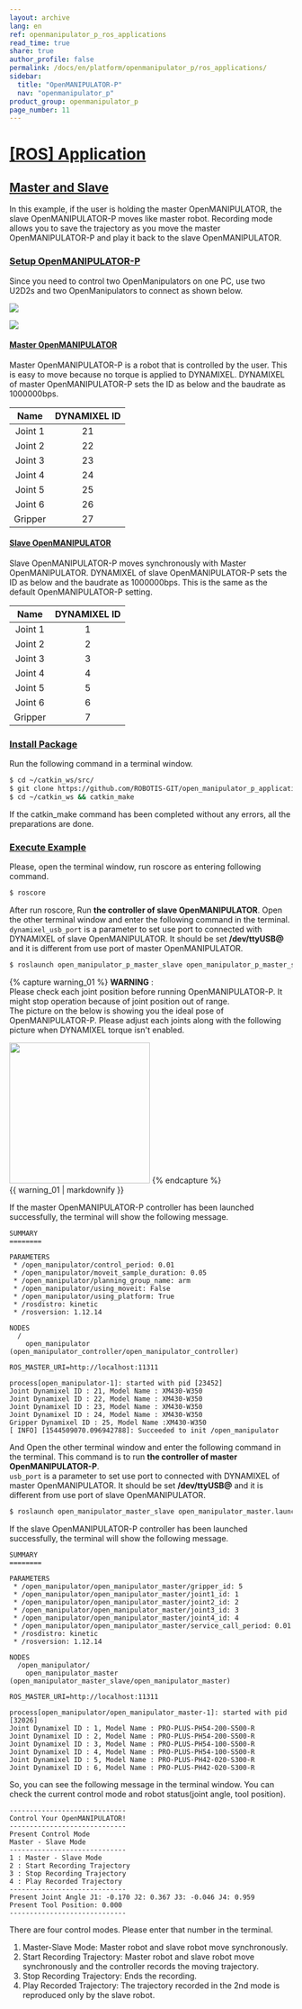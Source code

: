 ```yaml
---
layout: archive
lang: en
ref: openmanipulator_p_ros_applications
read_time: true
share: true
author_profile: false
permalink: /docs/en/platform/openmanipulator_p/ros_applications/
sidebar:
  title: "OpenMANIPULATOR-P"
  nav: "openmanipulator_p"
product_group: openmanipulator_p
page_number: 11
---
```


<div style="counter-reset: h1 10"></div>

# [[ROS] Application](#ros-application)

## [Master and Slave](#master-and-slave)

In this example, if the user is holding the master OpenMANIPULATOR, the slave OpenMANIPULATOR-P moves like master robot. Recording mode allows you to save the trajectory as you move the master OpenMANIPULATOR-P and play it back to the slave OpenMANIPULATOR.

### [Setup OpenMANIPULATOR-P](#setup-openmanipulator-p)
Since you need to control two OpenManipulators on one PC, use two U2D2s and two OpenManipulators to connect as shown below.

![](/assets/images/platform/openmanipulator_p/OpenManipulator-P_master_slave_connection.png)

![](/assets/images/platform/openmanipulator_x/OpenManipulator_P_master_slave.png)

#### [Master OpenMANIPULATOR](#master-openmanipulator)
Master OpenMANIPULATOR-P is a robot that is controlled by the user. This is easy to move because no torque is applied to DYNAMIXEL. DYNAMIXEL of master OpenMANIPULATOR-P sets the ID as below and the baudrate as 1000000bps.

|  Name   | DYNAMIXEL ID |
|:-------:|:------------:|
| Joint 1 |      21      |
| Joint 2 |      22      |
| Joint 3 |      23      |
| Joint 4 |      24      |
| Joint 5 |      25      |
| Joint 6 |      26      |
| Gripper |      27      |

#### [Slave OpenMANIPULATOR](#slave-openmanipulator)
Slave OpenMANIPULATOR-P moves synchronously with Master OpenMANIPULATOR. DYNAMIXEL of slave OpenMANIPULATOR-P sets the ID as below and the baudrate as 1000000bps. This is the same as the default OpenMANIPULATOR-P setting.

|  Name   | DYNAMIXEL ID |
|:-------:|:------------:|
| Joint 1 |      1      |
| Joint 2 |      2      |
| Joint 3 |      3      |
| Joint 4 |      4      |
| Joint 5 |      5      |
| Joint 6 |      6      |
| Gripper |      7      |

### [Install Package](#install-package)
Run the following command in a terminal window.

``` bash
$ cd ~/catkin_ws/src/
$ git clone https://github.com/ROBOTIS-GIT/open_manipulator_p_applications.git
$ cd ~/catkin_ws && catkin_make
```
If the catkin_make command has been completed without any errors, all the preparations are done.

### [Execute Example](#execute-example)
Please, open the terminal window, run roscore as entering following command.

``` bash
$ roscore
```

After run roscore, Run **the controller of slave OpenMANIPULATOR**. Open the other terminal window and enter the following command in the terminal.      
`dynamixel_usb_port` is a parameter to set use port to connected with DYNAMIXEL of slave OpenMANIPULATOR. It should be set **/dev/ttyUSB@** and it is different from use port of master OpenMANIPULATOR.

``` bash
$ roslaunch open_manipulator_p_master_slave open_manipulator_p_master_slave.launch usb_port:=/dev/ttyUSB1
```

{% capture warning_01 %}
**WARNING** :  
Please check each joint position before running OpenMANIPULATOR-P. It might stop operation because of joint position out of range.  
The picture on the below is showing you the ideal pose of OpenMANIPULATOR-P. Please adjust each joints along with the following picture when DYNAMIXEL torque isn't enabled.    
  
<img src="/assets/images/platform/openmanipulator_p/open_manipulator_start_pose.png" width="250">
{% endcapture %}
<div class="notice--warning">{{ warning_01 | markdownify }}</div>

If the master OpenMANIPULATOR-P controller has been launched successfully, the terminal will show the following message.

```
SUMMARY
========

PARAMETERS
 * /open_manipulator/control_period: 0.01
 * /open_manipulator/moveit_sample_duration: 0.05
 * /open_manipulator/planning_group_name: arm
 * /open_manipulator/using_moveit: False
 * /open_manipulator/using_platform: True
 * /rosdistro: kinetic
 * /rosversion: 1.12.14

NODES
  /
    open_manipulator (open_manipulator_controller/open_manipulator_controller)

ROS_MASTER_URI=http://localhost:11311

process[open_manipulator-1]: started with pid [23452]
Joint Dynamixel ID : 21, Model Name : XM430-W350
Joint Dynamixel ID : 22, Model Name : XM430-W350
Joint Dynamixel ID : 23, Model Name : XM430-W350
Joint Dynamixel ID : 24, Model Name : XM430-W350
Gripper Dynamixel ID : 25, Model Name :XM430-W350
[ INFO] [1544509070.096942788]: Succeeded to init /open_manipulator
```

And Open the other terminal window and enter the following command in the terminal. This command is to run **the controller of master OpenMANIPULATOR-P**.     
`usb_port` is a parameter to set use port to connected with DYNAMIXEL of master OpenMANIPULATOR. It should be set **/dev/ttyUSB@** and it is different from use port of slave OpenMANIPULATOR.

``` bash
$ roslaunch open_manipulator_master_slave open_manipulator_master.launch usb_port:=/dev/ttyUSB1
```

If the slave OpenMANIPULATOR-P controller has been launched successfully, the terminal will show the following message.

```
SUMMARY
========

PARAMETERS
 * /open_manipulator/open_manipulator_master/gripper_id: 5
 * /open_manipulator/open_manipulator_master/joint1_id: 1
 * /open_manipulator/open_manipulator_master/joint2_id: 2
 * /open_manipulator/open_manipulator_master/joint3_id: 3
 * /open_manipulator/open_manipulator_master/joint4_id: 4
 * /open_manipulator/open_manipulator_master/service_call_period: 0.01
 * /rosdistro: kinetic
 * /rosversion: 1.12.14

NODES
  /open_manipulator/
    open_manipulator_master (open_manipulator_master_slave/open_manipulator_master)

ROS_MASTER_URI=http://localhost:11311

process[open_manipulator/open_manipulator_master-1]: started with pid [32026]
Joint Dynamixel ID : 1, Model Name : PRO-PLUS-PH54-200-S500-R
Joint Dynamixel ID : 2, Model Name : PRO-PLUS-PH54-200-S500-R
Joint Dynamixel ID : 3, Model Name : PRO-PLUS-PH54-100-S500-R
Joint Dynamixel ID : 4, Model Name : PRO-PLUS-PH54-100-S500-R
Joint Dynamixel ID : 5, Model Name : PRO-PLUS-PH42-020-S300-R
Joint Dynamixel ID : 6, Model Name : PRO-PLUS-PH42-020-S300-R
```

So, you can see the following message in the terminal window. You can check the current control mode and robot status(joint angle, tool position).

```
-----------------------------
Control Your OpenMANIPULATOR!
-----------------------------
Present Control Mode
Master - Slave Mode
-----------------------------
1 : Master - Slave Mode
2 : Start Recording Trajectory
3 : Stop Recording Trajectory
4 : Play Recorded Trajectory
-----------------------------
Present Joint Angle J1: -0.170 J2: 0.367 J3: -0.046 J4: 0.959
Present Tool Position: 0.000
-----------------------------
```
There are four control modes. Please enter that number in the terminal.

1. Master-Slave Mode: Master robot and slave robot move synchronously.
2. Start Recording Trajectory: Master robot and slave robot move synchronously and the controller records the moving trajectory.
3. Stop Recording Trajectory: Ends the recording.
4. Play Recorded Trajectory: The trajectory recorded in the 2nd mode is reproduced only by the slave robot.
